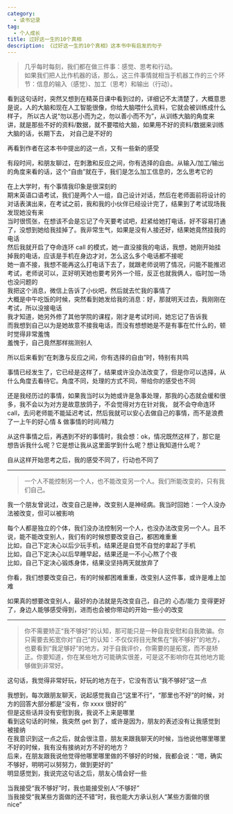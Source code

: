 ```yaml
---
category:
  - 读书记录
tag:
  - 个人成长
title: 过好这一生的10个真相
description: 《过好这一生的10个真相》这本书中有启发的句子
---
```


> 几乎每时每刻，我们都在做三件事：感觉、思考和行动。   
> 如果我们把人比作机器的话，那么，这三件事情就相当于机器工作的三个环节：信息的输入（感觉）、加工（思考）和输出（行动）。

看到这句话时，突然又想到在精英日课中看到过的，详细记不太清楚了，大概意思是说，人的大脑和现在人工智能很像，你给大脑喂什么资料，它就会被训练成什么样子，
所以古人说“勿以恶小而为之，勿以善小而不为”，从训练大脑的角度来讲，就是那些不好的资料/数据，就不要喂给大脑，如果用不好的资料/数据来训练大脑的话，长期下去，
对自己是不好的

再看到作者在这本书中提出的这一点，又有一些新的感受

有段时间，和朋友聊过，在刺激和反应之间，你有选择的自由。从输入/加工/输出的角度来看的话，这个“自由”就在于，我们是怎么加工信息的，怎么思考它的

在上大学时，有个事情我印象是很深刻的   
期末英语口语考试，我们是两个人一组，自己设计对话，然后在老师面前将设计的对话表演出来，在考试之前，我和我的小伙伴已经设计完了，结果到了考试现场我发现她没有来   
当时很慌张，在想该不会是忘记了今天要考试吧，赶紧给她打电话，好不容易打通了，没想到她给我挂掉了。我非常生气，如果是没有人接还好，结果她竟然挂我的电话   
然后我就开启了夺命连环 call 的模式，她一直没接我的电话，我想，她刚开始挂掉我的电话，应该是手机在身边才对，怎么这么多个电话都不接呢   
她一直不接，我想不能再这么打电话下去了，就跟老师说明了情况，问能不能推迟考试，老师说可以，正好明天她也要考另外一个班，反正也就我俩人，临时加一场也没问题的   
我把这个消息，微信上告诉了小伙吧，然后就去忙我的事情了   
大概是中午吃饭的时候，突然看到她发给我的消息：好，那就明天过去，我刚刚在考试，所以没接电话   
我才知道，她另外修了其他学院的课程，刚才是考试时间，她忘记了告诉我   
而我想到自己以为是她故意不接我电话，而没有想想她是不是有事在忙什么的，顿时觉得非常羞愧   
羞愧于，自己竟然那样揣测别人

所以后来看到“在刺激与反应之间，你有选择的自由”时，特别有共鸣

事情已经发生了，它已经是这样了，结果或许没办法改变了，但是你可以选择，从什么角度去看待它。角度不同，处理的方式不同，带给你的感受也不同

还是我经历过的事情，如果我当时以为她或许是急事处理，那我的心态就会缓和很多，我不会以为对方是故意放鸽子，不会觉得对方在针对我，
就不会夺命连环 call，去问老师能不能延迟考试，然后我就可以安心去做自己的事情，而不是浪费了一上午的好心情 & 做事情的时间/精力

从这件事情之后，再遇到不好的事情时，我会想：ok，情况既然这样了，那它是想告诉我什么呢？它是想让我从这里面学到什么呢？想让我知道什么呢？

自从这样开始思考之后，我的感受不同了，行动也不同了

---

> 一个人不能控制另一个人，也不能改变另一个人。我们所能改变的，只有我们自己。

我一个朋友曾说过，改变自己是神，改变别人是神经病。我当时回她：一个人没办法被改变，但可以被影响

每个人都是独立的个体，我们没办法控制另一个人，也没办法改变另一个人。且不说，能不能改变别人，我们有的时候想要改变自己，都困难重重   
比如，自己下定决心以后少玩手机，结果还是自觉不自觉的拿起了手机   
比如，自己下定决心以后早睡早起，结果还是一不小心熬了个夜   
比如，自己下定决心锻炼身体，结果没坚持两天就放弃了

你看，我们想要改变自己，有的时候都困难重重，改变别人这件事，或许是难上加难

如果真的想要改变别人，最好的办法就是先改变自己，自己的 心态/能力 变得更好了，身边人能够感受得到，进而也会被你带动的开始一些小的改变

---

> 你不需要矫正“我不够好”的认知，那可能只是一种自我安慰和自我欺骗。你只需要去拓宽你对“自己”的认知：不仅仅将目光聚焦在“我不够好”的地方，也要看到“我足够好”的地方。对于自我评价，你需要的是拓宽，而不是矫正。你要知道，你在某些地方可能确实很差，可是这不影响你在其他地方能够做到非常好。

这句话，我觉得非常好玩，好玩的地方在于，它没有否认“我不够好”这一点

我想到，每次跟朋友聊天，说起感觉我自己“这里不行”，“那里也不好”的时候，对方的回答大部分都是“没有，你 xxxx 很好的”   
但是这些话并没有安慰到我，我说不上来是哪里   
看到这句话的时候，我突然 get 到了，或许是因为，朋友的表述没有让我感觉到被接纳   
在我意识到这一点之后，就会很注意，朋友来跟我聊天的时候，当他说他哪里哪里不好的时候，我有没有接纳对方不好的地方？   
后来，在朋友跟我说他觉得他哪里哪里做的不够好的时候，我都会说：“嗯，确实不够好，明明可以努努力，做到更好的”   
明显感觉到，我说完这句话之后，朋友心情会好一些

当我接受“我不够好”时，我也能接受别人“不够好”   
当我接受“我某些方面做的还不错”时，我也能大方承认别人“某些方面做的很 nice”